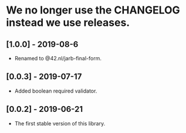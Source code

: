 # We no longer use the CHANGELOG instead we use releases.

## [1.0.0] - 2019-08-6

- Renamed to @42.nl/jarb-final-form.

## [0.0.3] - 2019-07-17

- Added boolean required validator.

## [0.0.2] - 2019-06-21

- The first stable version of this library.